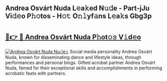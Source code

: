 ## Andrea Osvárt Nuda L𝚎a𝚔ed N𝚞𝚍e - Part-jJu Vi𝚍𝚎o P𝚑𝚘tos - H𝚘𝚝 O𝚗𝚕yf𝚊ns L𝚎a𝚔s Gbg3p

# <h2><a href="http://kf1nqbo.oniu.top/?m=Andrea+Osv%c3%a1rt+Nuda">🔗👉 🔴 Andrea Osvárt Nuda P𝚑ot𝚘𝚜 V𝚒d𝚎o</a></h2>

[![Andrea Osvárt Nuda Nu𝚍e𝚜](https://i.imgur.com/0qMVB7G.gif)](http://kf1nqbo.oniu.top/?m=Andrea+Osv%c3%a1rt+Nuda)
Social media personality Andrea Osvárt Nuda, known for disseminating dance and lifestyle ideas, through performances and personal blogs. Gifted acrobat partner Andrea Osvárt Nuda, famed for their exceptional skills and accomplishments in performing acrobatic feats with partners.  
